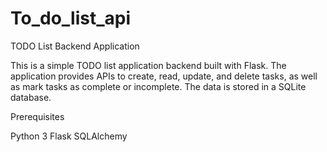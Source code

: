# To_do_list_api

TODO List Backend Application

This is a simple TODO list application backend built with Flask. The application provides APIs to create, read, update, and delete tasks, as well as mark tasks as complete or incomplete. The data is stored in a SQLite database.

Prerequisites

Python 3
Flask
SQLAlchemy
